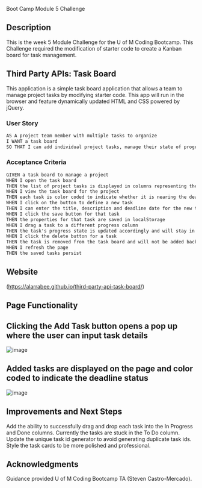 Boot Camp Module 5 Challenge

## Description
This is the week 5 Module Challenge for the U of M Coding Bootcamp. This Challenge required the modification of starter code to create a Kanban board for task management.

## Third Party APIs: Task Board
This application is a simple task board application that allows a team to manage project tasks by modifying starter code. This app will run in the browser and feature dynamically updated HTML and CSS powered by jQuery.

### User Story
```md
AS A project team member with multiple tasks to organize
I WANT a task board 
SO THAT I can add individual project tasks, manage their state of progress and track overall project progress accordingly
```

### Acceptance Criteria
```md
GIVEN a task board to manage a project
WHEN I open the task board
THEN the list of project tasks is displayed in columns representing the task progress state (Not Yet Started, In Progress, Completed)
WHEN I view the task board for the project
THEN each task is color coded to indicate whether it is nearing the deadline (yellow) or is overdue (red)
WHEN I click on the button to define a new task
THEN I can enter the title, description and deadline date for the new task into a modal dialog
WHEN I click the save button for that task
THEN the properties for that task are saved in localStorage
WHEN I drag a task to a different progress column
THEN the task's progress state is updated accordingly and will stay in the new column after refreshing
WHEN I click the delete button for a task
THEN the task is removed from the task board and will not be added back after refreshing
WHEN I refresh the page
THEN the saved tasks persist
```

## Website
(https://alarrabee.github.io/third-party-api-task-board/)

## Page Functionality

## Clicking the Add Task button opens a pop up where the user can input task details
![image](https://github.com/alarrabee/third-party-api-task-board/assets/149320486/a3fb87b1-0b2d-4cea-a920-c3a75ba882fa)


## Added tasks are displayed on the page and color coded to indicate the deadline status
![image](https://github.com/alarrabee/third-party-api-task-board/assets/149320486/be4b61c5-12a6-4ea8-9cff-b2bad9e4e740)


## Improvements and Next Steps
Add the ability to successfully drag and drop each task into the In Progress and Done columns. Currently the tasks are stuck in the To Do column. Update the unique task id generator to avoid generating duplicate task ids. Style the task cards to be more polished and professional. 

## Acknowledgments
Guidance provided U of M Coding Bootcamp TA (Steven Castro-Mercado).
